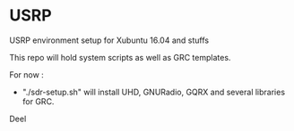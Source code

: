 # USRP
USRP environment setup for Xubuntu 16.04 and stuffs

This repo will hold system scripts as well as GRC templates.

For now : 
* "./sdr-setup.sh" will install UHD, GNURadio, GQRX and several libraries for GRC.

Deel
